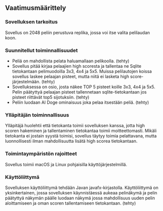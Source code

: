 ## Vaatimusmäärittely
### Sovelluksen tarkoitus
Sovellus on 2048 peliin perustuva replika, jossa voi itse valita pelilaudan koon. 

### Suunnitellut toiminnallisuudet
- Peliä on mahdollista pelata haluamallaan pelikoolla. (tehty)
- Sovellus pitää kirjaa pelaajien high scoresta ja tallentaa ne Sqlite tietokantaan pelimuodoilla 3x3, 4x4 ja 5x5. Muissa pelilautojen koissa sovellus laskee pelaajan pisteet, mutta niitä ei lasketa high score-järjestelmään. (tehty)
- Sovelluksessa on osio, josta näkee TOP 5 pisteet koille 3x3, 4x4 ja 5x5. Pelin päätyttyä pelaajan pisteet tallennetaan sqlite-tietokantaan jos pisteet riittävät top5 sijotuksiin. (tehty)
- Peliin luodaan AI Doge ominaisuus joka pelaa itsestään peliä. (tehty)

### Ylläpitäjän toiminnallisuus
Ylläpitäjä huolehtii että tietokanta toimii sovelluksen kanssa, jotta high scoren hakeminen ja tallentaminen tietokantaa toimii moitteettomasti. Mikäli tietokanta ei jostain syystä toimisi, sovellus täytyy toimia pelattavana, mutta luonnollisesti ilman mahdollisuutta lisätä high scorea tietokantaan. 

### Toimintaympäristön rajoitteet
Sovellus toimii macOS ja Linux pohjaisilla käyttöjärjestelmillä.

### Käyttöliittymä
Sovelluksen käyttöliittymä tehdään Javan javafx-kirjastolla. Käyttöliittymä on yksinkertainen, jossa sovelluksen käynnistäessä aukeaa pelinäkymä ja pelin päätyttyä näkymän päälle luodaan näkymä jossa mahdollisuus uuden pelin aloittamiseen ja oman scoren tallentamiseen tietokantaan. (tehty)
